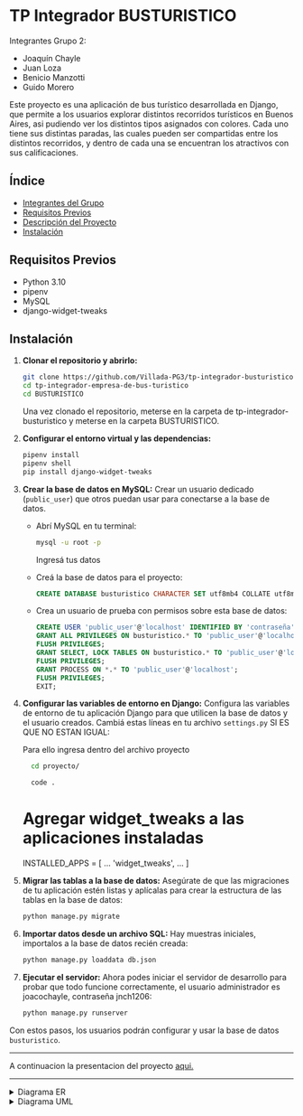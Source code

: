 # TP Integrador BUSTURISTICO
Integrantes Grupo 2:
- Joaquín Chayle
- Juan Loza
- Benicio Manzotti
- Guido Morero

Este proyecto es una aplicación de bus turístico desarrollada en Django, que permite a los usuarios explorar distintos recorridos turísticos en Buenos Aires, asi pudiendo ver los distintos tipos asignados con colores. Cada uno tiene sus distintas paradas, las cuales pueden ser compartidas entre los distintos recorridos, y dentro de cada una se encuentran los atractivos con sus calificaciones. 

## Índice

- [Integrantes del Grupo](#integrantes-del-grupo)
- [Requisitos Previos](#requisitos-previos)
- [Descripción del Proyecto](#descripción-del-proyecto)
- [Instalación](#instalación)


## Requisitos Previos

- Python 3.10
- pipenv
- MySQL
- django-widget-tweaks


## Instalación

1. **Clonar el repositorio y abrirlo:**
    ```bash
    git clone https://github.com/Villada-PG3/tp-integrador-busturistico.git
    cd tp-integrador-empresa-de-bus-turistico
    cd BUSTURISTICO
    ```
    Una vez clonado el repositorio, meterse en la carpeta de tp-integrador-busturistico y meterse en la carpeta BUSTURISTICO.

2. **Configurar el entorno virtual y las dependencias:**
    ```bash
    pipenv install
    pipenv shell
    pip install django-widget-tweaks
    ```

3. **Crear la base de datos en MySQL:**
   Crear un usuario dedicado (`public_user`) que otros puedan usar para conectarse a la base de datos. 

    - Abrí MySQL en tu terminal:
      ```bash
      mysql -u root -p
      ```
      Ingresá tus datos

    - Creá la base de datos para el proyecto:
      ```sql
      CREATE DATABASE busturistico CHARACTER SET utf8mb4 COLLATE utf8mb4_unicode_ci;
      ```

    - Crea un usuario de prueba con permisos sobre esta base de datos:
      ```sql
      CREATE USER 'public_user'@'localhost' IDENTIFIED BY 'contraseña';
      GRANT ALL PRIVILEGES ON busturistico.* TO 'public_user'@'localhost';
      FLUSH PRIVILEGES;
      GRANT SELECT, LOCK TABLES ON busturistico.* TO 'public_user'@'localhost';
      FLUSH PRIVILEGES;
      GRANT PROCESS ON *.* TO 'public_user'@'localhost';
      FLUSH PRIVILEGES;
      EXIT;
      ```

4. **Configurar las variables de entorno en Django:**
   Configura las variables de entorno de tu aplicación Django para que utilicen la base de datos y el usuario creados. Cambiá estas líneas en tu archivo `settings.py` SI ES QUE NO ESTAN IGUAL:

   Para ello ingresa dentro del archivo proyecto
    ```bash
      cd proyecto/

      code .
    ```
    # Agregar widget_tweaks a las aplicaciones instaladas
    INSTALLED_APPS = [
        ...
        'widget_tweaks',
        ...
    ]

6. **Migrar las tablas a la base de datos:**
   Asegúrate de que las migraciones de tu aplicación estén listas y aplícalas para crear la estructura de las tablas en la base de datos:

    ```bash
    python manage.py migrate
    ```

7. **Importar datos desde un archivo SQL:**
   Hay muestras iniciales, importalos a la base de datos recién creada:

    ```bash
    python manage.py loaddata db.json
    ```

8. **Ejecutar el servidor:**
   Ahora podes iniciar el servidor de desarrollo para probar que todo funcione correctamente, el usuario administrador es joacochayle, contraseña jnch1206:

    ```bash
    python manage.py runserver
    ```

Con estos pasos, los usuarios podrán configurar y usar la base de datos `busturistico`.

---

A continuacion la presentacion del proyecto [aqui.](https://www.canva.com/design/DAGU3IV5P-M/LEJ5PI1A-aX7SgZvf09yeg/view?utm_content=DAGU3IV5P-M&utm_campaign=designshare&utm_medium=link&utm_source=editor)

---
<details>
<summary>Diagrama ER</summary>

```mermaid
erDiagram

  
    Viaje}|--||Recorrido : ejecutan

    Recorrido{
        varchar nombre
        varchar codigo_alfanumerico PK
        time hora_inicio
        time hora_fin
        time frecuencia
    }
    
    Recorrido||--|{Orden_parada : tienen
    

    Chofer||--|{Viaje : realiza

    Viaje{
        int id_viaje PK
        int legajo FK
        int num_unidad FK
        varchar codigo_alfanumerico FK
        int id_estadoV FK
        time horario_inicio_programado
        time horario_fin_programado
        date fecha_viaje
        datetime marca_inicio_viaje_real
        datetime marca_fin_viaje_real
    }

    Viaje}|--||Estado_viaje : tienen

    Estado_viaje{
        int id_estadoV PK
        varchar nombre
        varchar descripcion
    }
    

    Viaje}|--||Bus : se_le_asigna

    Chofer{
        int legajo PK
        varchar nombre
        varchar apellido
        
    }
    Bus{
        varchar patente 
        int num_unidad PK
        date fecha_compra
        int id_estadoB FK
    }

    Bus}|--||Estado_bus : tienen

    Estado_bus{
        int id_estadoB PK
        varchar nombre
        varchar descripcion
    }

    Parada}|--||Tipo_parada : tiene

    Tipo_parada{
        int id_tipo_parada PK
        varchar nombre_tipo_parada
        varchar descripcion
    }
    Parada{
        int id_parada PK
        int id_tipo_parada FK
        varchar nombre
        varchar direccion
        varchar descripcion
        longblob imagen
    }

    Parada||--|{atractivoXparada : tiene
    Parada||--|{Orden_parada : esta

    atractivoXparada{
        int id_atractivoXparada PK
        int id_atractivo FK
        int id_parada FK
    }
    
    atractivoXparada}|--||Atractivo : tienen

    Atractivo{
        int id_atractivo PK
        varchar nombre
        varchar descripcion
        float calificacion
    }

    Orden_parada{
        int id_ord_parada PK
        int id_parada FK
        int codigo_alfanumerico FK
        int asignacion_paradas
    }

```
</details>

<details>
<summary>Diagrama UML</summary>

```mermaid

classDiagram

    class EstadoBus {
        +nombre: str
        +descripcion: str
        +__str__()
    }

    class EstadoViaje {
        +nombre: str
        +descripcion: str
        +__str__()
    }

    class Recorrido {
        +nombre: str
        +codigo_alfanumerico: str
        +hora_inicio: Time
        +hora_fin: Time
        +frecuencia: Time
        +__str__()
    }

    class Parada {
        +nombre: str
        +direccion: str
        +descripcion: str
        +imagen: bool
        +tipo_parada: tipo_parada
        +__str__()
    }

    class TipoParada {
        +nombre_tipo_parada: str
        +descripcion: str
        +__str__()
    }

    class Atractivo {
        +nombre: str
        +descripcion: str
        +calificacion: float
        +__str__()
    }

    class AtractivoXParada {
        +parada: parada
        +atractivo: atractivo
    }

    class OrdenParada {
        +parada: parada
        +recorrido: recorrido
        +asignacion_paradas: int
    }

    class Bus {
        +patente: str
        +num_unidad: int
        +fecha_compra: date
        +estado_bus: estad_bus
        +clean()
        +save()
        +__str__()
    }

    class Chofer {
        +legajo: int
        +nombre: str
        +apellido: str
        +__str__()
    }

    class Viaje {
        +chofer[]: listachoferes
        +bus[]: listabuses
        +recorrido[]: listarecorridos
        +estado_viaje: estado_viaje
        +horario_inicio_programado: time
        +horario_fin_programado: time
        +fecha_viaje: date
        +marca_inicio_viaje_real: DateTime
        +marca_fin_viaje_real: DateTime
        +__str__()
    }

    EstadoBus "1" <-- Bus
    EstadoViaje "1" <-- Viaje
   
    TipoParada "1" <-- Parada
    AtractivoXParada "1..*" <-- Parada
    AtractivoXParada "1..*" <-- Atractivo
    OrdenParada "1..*" <-- Parada
    OrdenParada "1..*" <-- Recorrido
    Bus "1"<-- Viaje
    Chofer "1" <-- Viaje
    Recorrido  --> "1..*" Viaje
    EstadoViaje "1" <-- Viaje







    
    RecorridoListView --> Recorrido
    ListaRecorridosView --> Recorrido
    RecorridoDetailView --> ControladorRecorrido
    NuevoRecorridoView --> ControladorRecorridoNuevo
    ControladorRecorrido ..> Recorrido
    ControladorRecorridoNuevo ..> Recorrido




    class ControladorRecorrido {
    <<controlador>>
        +obtener_recorrido_y_paradas()
        +detail_recorrido()
    }

    class ListaRecorridosView {
    <<interface>>
        +is_superuser()
        +get()
        +post()
    }

    class RecorridoListView {
    <<interface>>
        recorridos
    }

    class RecorridoDetailView {
    <<interface>>
        +get()
    }

    class ControladorRecorridoNuevo {
    <<controlador>>
        +validar_recorrido()
        +create_recorrido()
    }

    class NuevoRecorridoView {
    <<interface>>
        +validar_formulario()
    }


    ParadaDetailView --> Parada
    ParadaDetailView --> AtractivoXParada
    ControladorParada ..> Parada
    ListaParadasView --> ControladorParada
    CrearParadaView --> ControladorParada

    class ParadaDetailView {
    <<interface>>
        +get()
    }

    class ControladorParada {
    <<controlador>>
        
        +crear_parada()
        +listar_paradas()
        +eliminar_parada()
    }

    class ListaParadasView{
    <<interface>>
        +validar_superusuario()
        +get()
        +post()
    }
    class CrearParadaView{
    <<interface>>
        +validar_formulario()
    }
    
    GestionParadaRecorridoView --> ControladorParadaRecorrido
    ControladorParadaRecorrido ..> OrdenParada

    class GestionParadaRecorridoView{
    <<interface>>
        +validar_superusuario()
        +get()
        +post()
    
    }

    class ControladorParadaRecorrido{
    <<controlador>>
        +obtener_contexto_gestion()
        +procesar_peticion()
        +_procesar_agregar()
        +_procesar_eliminar()
        +_validar_orden_parada()
    }

    MarcarViajeView --> Chofer
    MarcarViajeView --> Viaje
    ViajeListView --> Viaje
    ViajeDetailView --> Viaje
    CrearViajeView --> Bus
    CrearViajeView --> EstadoViaje
    CrearViajeView --> Viaje
    EditarViajeView --> Viaje
    EditarViajeView --> Bus
    EditarViajeView --> EstadoViaje
    ViajeController ..> Viaje



    class MarcarViajeView {
    <<interface>>
        +get()
        +post()
    }

    class ViajeListView {
    <<interface>>
        +get()
        +post()
    }

    class ViajeDetailView {
    <<interface>>
        +get()
    }

    class CrearViajeView {
    <<interface>>
        +get()
        +validar_formulario()
    }

    class EditarViajeView {
    <<interface>>
        +get()
        +validar_formulario()
    }

    class ViajeController {
    <<controlador>>
        +crear_viaje()
        +eliminar_viaje()
    }

    BusListView --> Bus
    CrearBusView --> BusController
    BusController ..> Bus


    class BusListView {
    <<interface>>
        +get()
        +post()
    }

    class CrearBusView {
    <<interface>>
        +get()
    }

    class BusController {
    <<controlador>>
        +crear_bus()
        +listar_buses()
        +eliminar_bus()
    }

    ChoferController ..> Chofer
    ChoferLoginView --> ChoferController
    ChoferListView --> ChoferController


    class ChoferLoginView {
    <<interface>>
        +get()
        +validar_formulario()
    }

    class ChoferListView {
    <<interface>>
        +get()
        +post()
    }

    class ChoferController {
    <<controlador>>
        +crear_chofer()
        +listar_choferes()
        +eliminar_chofer()
    }

    ReporteViajesView --> ControladorReporteViajes
    ControladorReporteViajes ..> Viaje

    class ReporteViajesView {
    <<interface>>
        +get()
    }

    class ControladorReporteViajes {
    <<controlador>>
        +generar_reporte()
        +_procesar_viajes()
        +_procesar_viaje()
        +_calcular_promedios()

    }

    ControladorAtractivo ..> Atractivo
    ListaAtractivosView --> ControladorAtractivo
    CrearAtractivoView --> ControladorAtractivo


    class ControladorAtractivo {
    <<controlador>>
        +crear_atractivo()
        +listar_atractivos()
        +eliminar_atractivo()
    }

    class ListaAtractivosView {
    <<interface>>
        +validar_superusuario()
        +get()
        +post()
    }

    class CrearAtractivoView {
    <<interface>>
        +validar_superusuario()
        +validar_formulario()
    }

    ControladorAtractivoXParada ..> AtractivoXParada
    GestionAtractivosParadaView --> ControladorAtractivoXParada


    class ControladorAtractivoXParada {
    <<controlador>>
        +obtener_contexto_gestion()
        +agregar_atractivo_a_parada()
        +eliminar_asignacion()
    }

    class GestionAtractivosParadaView {
    <<interface>>
        +validar_superusuario()
        +get()
        +post()
    }

  






```
</details>
